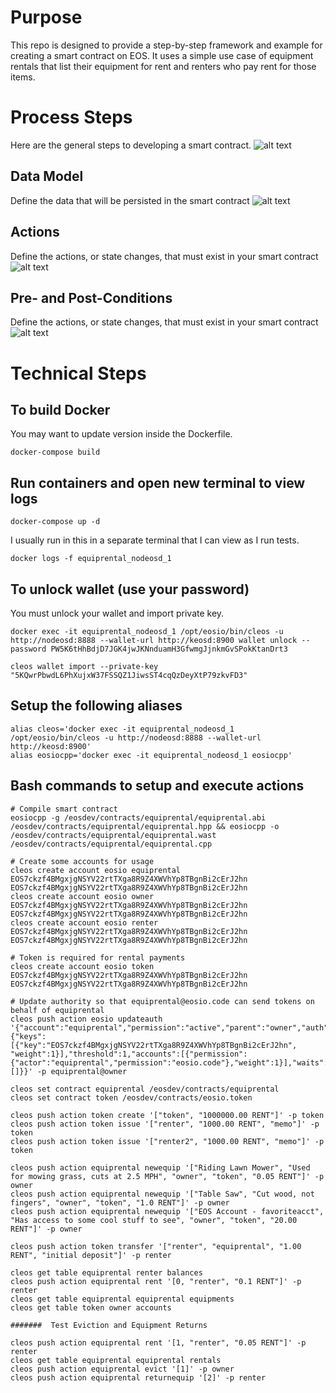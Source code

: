 

# Purpose
This repo is designed to provide a step-by-step framework and example for creating a smart contract on EOS. It uses a simple use case of equipment rentals that list their equipment for rent and renters who pay rent for those items.

# Process Steps
Here are the general steps to developing a smart contract.
![alt text](https://github.com/digital-scarcity/equiprental/blob/master/img/steps.png "Steps")


## Data Model
Define the data that will be persisted in the smart contract
![alt text](https://github.com/digital-scarcity/equiprental/blob/master/img/datamodel.png "Data Model")

## Actions
Define the actions, or state changes, that must exist in your smart contract
![alt text](https://github.com/digital-scarcity/equiprental/blob/master/img/actions.png "Actions")

## Pre- and Post-Conditions
Define the actions, or state changes, that must exist in your smart contract
![alt text](https://github.com/digital-scarcity/equiprental/blob/master/img/prepostconditions.png "Pre- and Post-Conditions")

# Technical Steps

## To build Docker
You may want to update version inside the Dockerfile.
```
docker-compose build
```

## Run containers and open new terminal to view logs
```
docker-compose up -d
```

I usually run in this in a separate terminal that I can view as I run tests.
```
docker logs -f equiprental_nodeosd_1
```

## To unlock wallet (use your password)
You must unlock your wallet and import private key.
```
docker exec -it equiprental_nodeosd_1 /opt/eosio/bin/cleos -u http://nodeosd:8888 --wallet-url http://keosd:8900 wallet unlock --password PW5K6tHhBdjD7JGK4jwJKNnduamH3GfwmgJjnkmGvSPokKtanDrt3

cleos wallet import --private-key "5KQwrPbwdL6PhXujxW37FSSQZ1JiwsST4cqQzDeyXtP79zkvFD3"
```


## Setup the following aliases
```
alias cleos='docker exec -it equiprental_nodeosd_1 /opt/eosio/bin/cleos -u http://nodeosd:8888 --wallet-url http://keosd:8900'
alias eosiocpp='docker exec -it equiprental_nodeosd_1 eosiocpp'
```

## Bash commands to setup and execute actions 
```
# Compile smart contract
eosiocpp -g /eosdev/contracts/equiprental/equiprental.abi /eosdev/contracts/equiprental/equiprental.hpp && eosiocpp -o /eosdev/contracts/equiprental/equiprental.wast /eosdev/contracts/equiprental/equiprental.cpp

# Create some accounts for usage
cleos create account eosio equiprental EOS7ckzf4BMgxjgNSYV22rtTXga8R9Z4XWVhYp8TBgnBi2cErJ2hn EOS7ckzf4BMgxjgNSYV22rtTXga8R9Z4XWVhYp8TBgnBi2cErJ2hn
cleos create account eosio owner EOS7ckzf4BMgxjgNSYV22rtTXga8R9Z4XWVhYp8TBgnBi2cErJ2hn EOS7ckzf4BMgxjgNSYV22rtTXga8R9Z4XWVhYp8TBgnBi2cErJ2hn
cleos create account eosio renter EOS7ckzf4BMgxjgNSYV22rtTXga8R9Z4XWVhYp8TBgnBi2cErJ2hn EOS7ckzf4BMgxjgNSYV22rtTXga8R9Z4XWVhYp8TBgnBi2cErJ2hn

# Token is required for rental payments
cleos create account eosio token EOS7ckzf4BMgxjgNSYV22rtTXga8R9Z4XWVhYp8TBgnBi2cErJ2hn EOS7ckzf4BMgxjgNSYV22rtTXga8R9Z4XWVhYp8TBgnBi2cErJ2hn

# Update authority so that equiprental@eosio.code can send tokens on behalf of equiprental
cleos push action eosio updateauth '{"account":"equiprental","permission":"active","parent":"owner","auth":{"keys":[{"key":"EOS7ckzf4BMgxjgNSYV22rtTXga8R9Z4XWVhYp8TBgnBi2cErJ2hn", "weight":1}],"threshold":1,"accounts":[{"permission":{"actor":"equiprental","permission":"eosio.code"},"weight":1}],"waits":[]}}' -p equiprental@owner

cleos set contract equiprental /eosdev/contracts/equiprental
cleos set contract token /eosdev/contracts/eosio.token

cleos push action token create '["token", "1000000.00 RENT"]' -p token
cleos push action token issue '["renter", "1000.00 RENT", "memo"]' -p token
cleos push action token issue '["renter2", "1000.00 RENT", "memo"]' -p token

cleos push action equiprental newequip '["Riding Lawn Mower", "Used for mowing grass, cuts at 2.5 MPH", "owner", "token", "0.05 RENT"]' -p owner
cleos push action equiprental newequip '["Table Saw", "Cut wood, not fingers", "owner", "token", "1.0 RENT"]' -p owner
cleos push action equiprental newequip '["EOS Account - favoriteacct", "Has access to some cool stuff to see", "owner", "token", "20.00 RENT"]' -p owner

cleos push action token transfer '["renter", "equiprental", "1.00 RENT", "initial deposit"]' -p renter

cleos get table equiprental renter balances
cleos push action equiprental rent '[0, "renter", "0.1 RENT"]' -p renter
cleos get table equiprental equiprental equipments
cleos get table token owner accounts

#######  Test Eviction and Equipment Returns

cleos push action equiprental rent '[1, "renter", "0.05 RENT"]' -p renter
cleos get table equiprental equiprental rentals
cleos push action equiprental evict '[1]' -p owner
cleos push action equiprental returnequip '[2]' -p renter

```